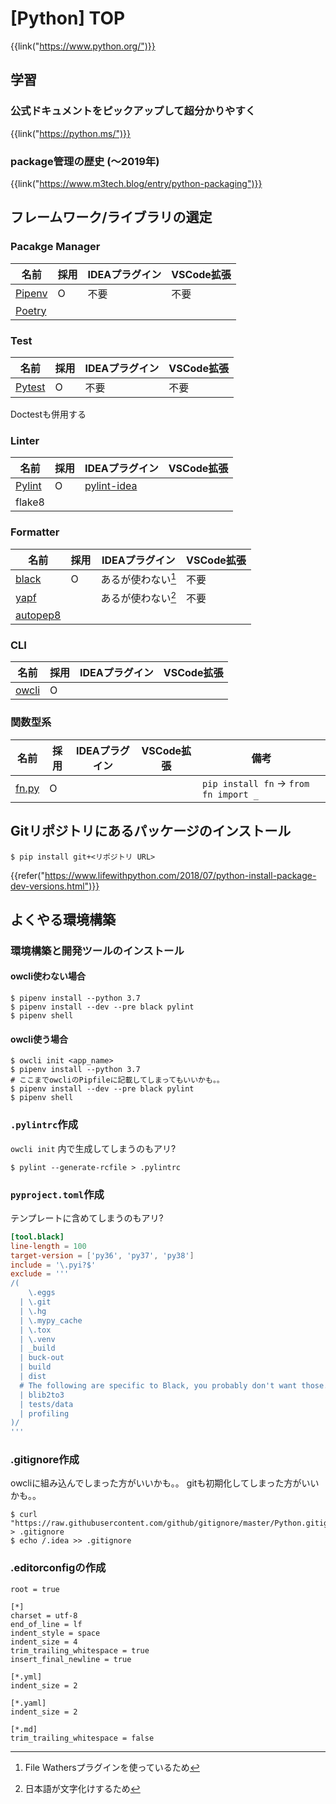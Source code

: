 # [Python] TOP

{{link("https://www.python.org/")}}


学習
----

### 公式ドキュメントをピックアップして超分かりやすく

{{link("https://python.ms/")}}

### package管理の歴史 (～2019年)

{{link("https://www.m3tech.blog/entry/python-packaging")}}


フレームワーク/ライブラリの選定
-------------------------------

### Pacakge Manager

|   名前   | 採用 | IDEAプラグイン | VSCode拡張 |
| -------- | ---- | -------------- | ---------- |
| [Pipenv] | O    | 不要           | 不要       |
| [Poetry] |      |                |            |

[Pipenv]: https://docs.pipenv.org/en/latest/
[Poetry]: https://poetry.eustace.io/


### Test

|   名前   | 採用 | IDEAプラグイン | VSCode拡張 |
| -------- | ---- | -------------- | ---------- |
| [Pytest] | O    | 不要           | 不要       |

[Pytest]: https://docs.pytest.org/en/latest/

Doctestも併用する


### Linter

|   名前   | 採用 | IDEAプラグイン | VSCode拡張 |
| -------- | ---- | -------------- | ---------- |
| [Pylint] | O    | [pylint-idea]  |            |
| flake8   |      |                |            |

[pylint]: https://pylint.readthedocs.io/en/latest/
[pylint-idea]: https://plugins.jetbrains.com/plugin/11084-pylint

### Formatter

|    名前    | 採用 |   IDEAプラグイン   | VSCode拡張 |
| ---------- | ---- | ------------------ | ---------- |
| [black]    | O    | あるが使わない[^1] | 不要       |
| [yapf]     |      | あるが使わない[^2] | 不要       |
| [autopep8] |      |                    |            |

[black]: https://github.com/python/black
[yapf]: https://github.com/google/yapf
[autopep8]: https://pypi.org/project/autopep8/

[^1]: File Wathersプラグインを使っているため
[^2]: 日本語が文字化けするため


### CLI

|  名前   | 採用 | IDEAプラグイン | VSCode拡張 |
| ------- | ---- | -------------- | ---------- |
| [owcli] | O    |                |            |

[owcli]: https://github.com/tadashi-aikawa/owcli


### 関数型系

|  名前   | 採用 | IDEAプラグイン | VSCode拡張 |                  備考                  |
| ------- | ---- | -------------- | ---------- | -------------------------------------- |
| [fn.py] | O    |                |            | `pip install fn` -> `from fn import _` |

[fn.py]: https://github.com/kachayev/fn.py



Gitリポジトリにあるパッケージのインストール
-------------------------------------------

```
$ pip install git+<リポジトリ URL>
```

{{refer("https://www.lifewithpython.com/2018/07/python-install-package-dev-versions.html")}}


よくやる環境構築
----------------

### 環境構築と開発ツールのインストール

#### owcli使わない場合

```
$ pipenv install --python 3.7
$ pipenv install --dev --pre black pylint
$ pipenv shell
```

#### owcli使う場合

```
$ owcli init <app_name>
$ pipenv install --python 3.7
# ここまでowcliのPipfileに記載してしまってもいいかも。。
$ pipenv install --dev --pre black pylint
$ pipenv shell
```

### `.pylintrc`作成

`owcli init` 内で生成してしまうのもアリ?

```
$ pylint --generate-rcfile > .pylintrc
```

### `pyproject.toml`作成

テンプレートに含めてしまうのもアリ?

```toml
[tool.black]
line-length = 100
target-version = ['py36', 'py37', 'py38']
include = '\.pyi?$'
exclude = '''
/(
    \.eggs
  | \.git
  | \.hg
  | \.mypy_cache
  | \.tox
  | \.venv
  | _build
  | buck-out
  | build
  | dist
  # The following are specific to Black, you probably don't want those.
  | blib2to3
  | tests/data
  | profiling
)/
'''
```

### .gitignore作成

owcliに組み込んでしまった方がいいかも。。
gitも初期化してしまった方がいいかも。。

```
$ curl "https://raw.githubusercontent.com/github/gitignore/master/Python.gitignore" > .gitignore
$ echo /.idea >> .gitignore
```

### .editorconfigの作成

```
root = true

[*]
charset = utf-8
end_of_line = lf
indent_style = space
indent_size = 4
trim_trailing_whitespace = true
insert_final_newline = true

[*.yml]
indent_size = 2

[*.yaml]
indent_size = 2

[*.md]
trim_trailing_whitespace = false
```